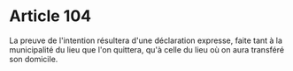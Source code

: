 # Article 104

La preuve de l'intention résultera d'une déclaration expresse, faite tant à la municipalité du lieu que l'on quittera, qu'à celle du lieu où on aura transféré son domicile.
